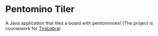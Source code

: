 # Pentomino Tiler
A Java application that tiles a board with pentominoes! (The project is coursework for [TiraLabra](https://github.com/TiraLabra/2018-1))
